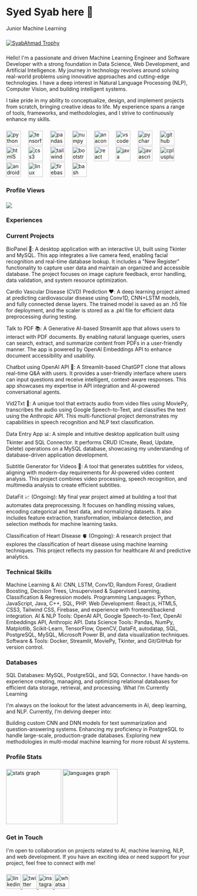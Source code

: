# **Syed Syab here 👋**
Junior Machine Learning

###

<p align="left"> <a href="https://github.com/ryo-ma/github-profile-trophy"><img src="https://github-profile-trophy.vercel.app/?username=SyabAhmad" alt="SyabAhmad Trophy" /></a> </p>

###

<p align="left">Hello! I'm a passionate and driven Machine Learning Engineer and Software Developer with a strong foundation in Data Science, Web Development, and Artificial Intelligence. My journey in technology revolves around solving real-world problems using innovative approaches and cutting-edge technologies. I have a deep interest in Natural Language Processing (NLP), Computer Vision, and building intelligent systems.

I take pride in my ability to conceptualize, design, and implement projects from scratch, bringing creative ideas to life. My experience spans a range of tools, frameworks, and methodologies, and I strive to continuously enhance my skills.</p>

###

<div align="left">
  <img src="https://cdn.jsdelivr.net/gh/devicons/devicon/icons/python/python-original.svg" height="40" alt="python logo"  />
  <img width="12" />
  <img src="https://cdn.jsdelivr.net/gh/devicons/devicon/icons/tensorflow/tensorflow-original.svg" height="40" alt="tensorflow logo"  />
  <img width="12" />
  <img src="https://cdn.jsdelivr.net/gh/devicons/devicon/icons/pandas/pandas-original.svg" height="40" alt="pandas logo"  />
  <img width="12" />
  <img src="https://cdn.jsdelivr.net/gh/devicons/devicon/icons/numpy/numpy-original.svg" height="40" alt="numpy logo"  />
  <img width="12" />
  <img src="https://cdn.jsdelivr.net/gh/devicons/devicon/icons/anaconda/anaconda-original.svg" height="40" alt="anaconda logo"  />
  <img width="12" />
  <img src="https://cdn.jsdelivr.net/gh/devicons/devicon/icons/vscode/vscode-original.svg" height="40" alt="vscode logo"  />
  <img width="12" />
  <img src="https://cdn.jsdelivr.net/gh/devicons/devicon/icons/pycharm/pycharm-original.svg" height="40" alt="pycharm logo"  />
  <img width="12" />
  <img src="https://cdn.jsdelivr.net/gh/devicons/devicon/icons/github/github-original.svg" height="40" alt="github logo"  />
  <img width="12" />
  <img src="https://cdn.jsdelivr.net/gh/devicons/devicon/icons/html5/html5-original.svg" height="40" alt="html5 logo"  />
  <img width="12" />
  <img src="https://cdn.jsdelivr.net/gh/devicons/devicon/icons/css3/css3-original.svg" height="40" alt="css3 logo"  />
  <img width="12" />
  <img src="https://cdn.jsdelivr.net/gh/devicons/devicon/icons/tailwindcss/tailwindcss-original-wordmark.svg" height="40" alt="tailwindcss logo"  />
  <img width="12" />
  <img src="https://cdn.jsdelivr.net/gh/devicons/devicon/icons/bootstrap/bootstrap-original.svg" height="40" alt="bootstrap logo"  />
  <img width="12" />
  <img src="https://cdn.jsdelivr.net/gh/devicons/devicon/icons/react/react-original.svg" height="40" alt="react logo"  />
  <img width="12" />
  <img src="https://cdn.jsdelivr.net/gh/devicons/devicon/icons/java/java-original.svg" height="40" alt="java logo"  />
  <img width="12" />
  <img src="https://cdn.jsdelivr.net/gh/devicons/devicon/icons/javascript/javascript-original.svg" height="40" alt="javascript logo"  />
  <img width="12" />
  <img src="https://cdn.jsdelivr.net/gh/devicons/devicon/icons/cplusplus/cplusplus-original.svg" height="40" alt="cplusplus logo"  />
  <img width="12" />
  <img src="https://cdn.jsdelivr.net/gh/devicons/devicon/icons/android/android-original.svg" height="40" alt="android logo"  />
  <img width="12" />
  <img src="https://cdn.jsdelivr.net/gh/devicons/devicon/icons/linux/linux-original.svg" height="40" alt="linux logo"  />
  <img width="12" />
  <img src="https://cdn.jsdelivr.net/gh/devicons/devicon/icons/firebase/firebase-plain.svg" height="40" alt="firebase logo"  />
  <img width="12" />
  <img src="https://cdn.jsdelivr.net/gh/devicons/devicon/icons/bash/bash-original.svg" height="40" alt="bash logo"  />
</div>

###

<h3 align="left">Profile Views</h3>

###

<div align="left">
  <img src="https://profile-counter.glitch.me/SyabAhmad/count.svg?"  />
</div>

###

<h3 align="left">Experiences</h3>

###

### Current Projects
BioPanel 🧬: A desktop application with an interactive UI, built using Tkinter and MySQL. This app integrates a live camera feed, enabling facial recognition and real-time database lookup. It includes a "New Register" functionality to capture user data and maintain an organized and accessible database. The project focuses on image capture feedback, error handling, data validation, and system resource optimization.

Cardio Vascular Disease (CVD) Prediction ❤️: A deep learning project aimed at predicting cardiovascular disease using Conv1D, CNN+LSTM models, and fully connected dense layers. The trained model is saved as an .h5 file for deployment, and the scaler is stored as a .pkl file for efficient data preprocessing during testing.

Talk to PDF 📚: A Generative AI-based Streamlit app that allows users to interact with PDF documents. By enabling natural language queries, users can search, extract, and summarize content from PDFs in a user-friendly manner. The app is powered by OpenAI Embeddings API to enhance document accessibility and usability.

Chatbot using OpenAI API 🤖: A Streamlit-based ChatGPT clone that allows real-time Q&A with users. It provides a user-friendly interface where users can input questions and receive intelligent, context-aware responses. This app showcases my expertise in API integration and AI-powered conversational agents.

Vid2Txt 🎥: A unique tool that extracts audio from video files using MoviePy, transcribes the audio using Google Speech-to-Text, and classifies the text using the Anthropic API. This multi-functional project demonstrates my capabilities in speech recognition and NLP text classification.

Data Entry App 📊: A simple and intuitive desktop application built using Tkinter and SQL Connector. It performs CRUD (Create, Read, Update, Delete) operations on a MySQL database, showcasing my understanding of database-driven application development.

Subtitle Generator for Videos 📝: A tool that generates subtitles for videos, aligning with modern-day requirements for AI-powered video content analysis. This project combines video processing, speech recognition, and multimedia analysis to create efficient subtitles.

DataFit 📈 (Ongoing): My final year project aimed at building a tool that automates data preprocessing. It focuses on handling missing values, encoding categorical and text data, and normalizing datasets. It also includes feature extraction, transformation, imbalance detection, and selection methods for machine learning tasks.

Classification of Heart Disease 🫀 (Ongoing): A research project that explores the classification of heart disease using machine learning techniques. This project reflects my passion for healthcare AI and predictive analytics.

### Technical Skills
Machine Learning & AI: CNN, LSTM, Conv1D, Random Forest, Gradient Boosting, Decision Trees, Unsupervised & Supervised Learning, Classification & Regression models.
Programming Languages: Python, JavaScript, Java, C++, SQL, PHP.
Web Development: React.js, HTML5, CSS3, Tailwind CSS, Firebase, and experience with frontend/backend integration.
AI & NLP Tools: OpenAI API, Google Speech-to-Text, OpenAI Embeddings API, Anthropic API.
Data Science Tools: Pandas, NumPy, Matplotlib, Scikit-Learn, TensorFlow, OpenCV, DataFit, autodatap, SQL, PostgreSQL, MySQL, Microsoft Power BI, and data visualization techniques.
Software & Tools: Docker, Streamlit, MoviePy, Tkinter, and Git/GitHub for version control.

### Databases
SQL Databases: MySQL, PostgreSQL, and SQL Connector. I have hands-on experience creating, managing, and optimizing relational databases for efficient data storage, retrieval, and processing.
What I’m Currently Learning

I'm always on the lookout for the latest advancements in AI, deep learning, and NLP. Currently, I’m delving deeper into:

Building custom CNN and DNN models for text summarization and question-answering systems.
Enhancing my proficiency in PostgreSQL to handle large-scale, production-grade databases.
Exploring new methodologies in multi-modal machine learning for more robust AI systems.



###

<h3 align="left">Profile Stats</h3>

###

<div align="left">
  <img src="https://github-readme-stats.vercel.app/api?username=SyabAhmad&hide_title=false&hide_rank=false&show_icons=true&include_all_commits=true&count_private=true&disable_animations=false&theme=dracula&locale=en&hide_border=false&order=1" height="150" alt="stats graph" />

  
  <img src="https://github-readme-stats.vercel.app/api/top-langs?username=SyabAhmad&locale=en&hide_title=false&layout=compact&card_width=320&langs_count=5&theme=dracula&hide_border=false&order=2" height="150" alt="languages graph"  />
</div>

###

<h3 align="left">Get in Touch</h3>


I'm open to collaboration on projects related to AI, machine learning, NLP, and web development. If you have an exciting idea or need support for your project, feel free to connect with me!

###

<div align="left">
  <a href="https://www.linkedin.com/in/SyedSyab" target="_blank">
    <img src="https://img.shields.io/static/v1?message=LinkedIn&logo=linkedin&label=&color=0077B5&logoColor=white&labelColor=&style=flat" height="40" alt="linkedin logo"  />
  </a>
  <a href="https://www.x.com/SyabSays" target="_blank">
    <img src="https://img.shields.io/static/v1?message=Twitch&logo=twitch&label=&color=9146FF&logoColor=white&labelColor=&style=flat" height="40" alt="twitter logo"  />
  </a>
  <a href="https://www.instagram.com/SyedSyab" target="_blank">
    <img src="https://img.shields.io/static/v1?message=Instagram&logo=instagram&label=&color=E4405F&logoColor=white&labelColor=&style=flat" height="40" alt="instagram logo"  />
  </a>
  <a href="https://api.whatsapp.com/+923460561173" target="_blank">
    <img src="https://img.shields.io/static/v1?message=Whatsapp&logo=whatsapp&label=&color=25D366&logoColor=white&labelColor=&style=flat" height="40" alt="whatsapp logo"  />
  </a>
</div>

###
